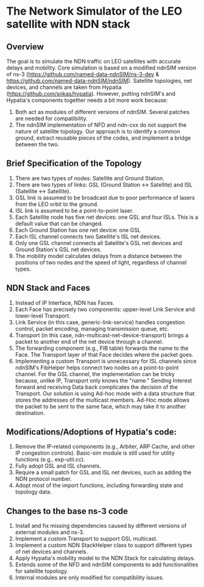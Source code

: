 The Network Simulator of the LEO satellite with NDN stack
================================
## Overview
The goal is to simulate the NDN traffic on LEO satellites with accurate delays and mobility. Core simulation is based on a modified ndnSIM version of ns-3 (https://github.com/named-data-ndnSIM/ns-3-dev & https://github.com/named-data-ndnSIM/ndnSIM). Satellite topologies, net devices, and channels are taken from Hypatia (https://github.com/snkas/hypatia). However, putting ndnSIM's and Hypatia's components together needs a bit more work because:

1) Both act as modules of different versions of ndnSIM. Several patches are needed for compatibility.
2) The ndnSIM implementation of NFD and ndn-cxx do not support the nature of satellite topology.
Our approach is to identify a common ground, extract reusable pieces of the codes, and implement a bridge between the two.

## Brief Specification of the Topology
1) There are two types of nodes: Satellite and Ground Station.
2) There are two types of links: GSL (Ground Station <-> Satellite) and ISL (Satellite <-> Satellite).
3) GSL link is assumed to be broadcast due to poor performance of lasers from the LEO orbit to the ground.
4) ISL link is assumed to be a point-to-point laser.
5) Each Satellite node has five net devices: one GSL and four ISLs. This is a default value that can be changed.
6) Each Ground Station has one net device: one GSL
7) Each ISL channel connects two Satellite's ISL net devices.
8) Only one GSL channel connects all Satellite's GSL net devices and Ground Station's GSL net devices.
9) The mobility model calculates delays from a distance between the positions of two nodes and the speed of light, regardless of channel types.

## NDN Stack and Faces
1) Instead of IP Interface, NDN has Faces.
2) Each Face has precisely two components: upper-level Link Service and lower-level Transport.
3) Link Service (in this case, generic-link-service) handles congestion control, packet encoding, managing transmission queue, etc.
4) Transport (in this case, ndn-multicast-net-device-transport) brings a packet to another end of the net device through a channel.
5) The forwarding component (e.g., FIB table) forwards the name to the Face. The Transport layer of that Face decides where the packet goes.
6) Implementing a custom Transport is unnecessary for ISL channels since ndnSIM's FibHelper helps connect two nodes on a point-to-point channel. For the GSL channel, the implementation can be tricky because, unlike IP, Transport only knows the "name." Sending Interest forward and receiving Data back complicates the decision of the Transport. Our solution is using Ad-hoc mode with a data structure that stores the addresses of the multicast members. Ad-Hoc mode allows the packet to be sent to the same face, which may take it to another destination.

## Modifications/Adoptions of Hypatia's code:
1) Remove the IP-related components (e.g., Arbiter, ARP Cache, and other IP congestion controls). Basic-sim module is still used for utility functions (e.g., exp-util.cc).
2) Fully adopt GSL and ISL channels.
3) Require a small patch for GSL and ISL net devices, such as adding the NDN protocol number.
4) Adopt most of the import functions, including forwarding state and topology data.

## Changes to the base ns-3 code
1) Install and fix missing dependencies caused by different versions of external modules and ns-3.
2) Implement a custom Transport to support GSL multicast.
3) Implement a custom NDN StackHelper class to support different types of net devices and channels.
4) Apply Hypatia's mobility model to the NDN Stack for calculating delays.
5) Extends some of the NFD and ndnSIM components to add functionalities for satellite topology.
6) Internal modules are only modified for compatibility issues.
